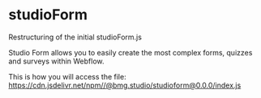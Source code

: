 # studioForm
Restructuring of the initial studioForm.js

Studio Form allows you to easily create the most complex forms, quizzes and surveys within Webflow.

This is how you will access the file:
https://cdn.jsdelivr.net/npm//@bmg.studio/studioform@0.0.0/index.js
